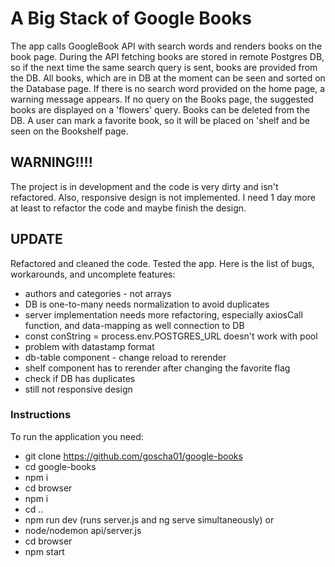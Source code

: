 # A Big Stack of Google Books

The app calls GoogleBook API with search words and renders books on the book page. During the API fetching books are stored in remote Postgres DB, so if the next time the same search query is sent, books are provided from the DB. All books, which are in DB at the moment can be seen and sorted on the Database page. If there is no search word provided on the home page, a warning message appears. If no query on the Books page, the suggested books are displayed on a 'flowers' query. Books can be deleted from the DB. A user can mark a favorite book, so it will be placed on 'shelf and be seen on the Bookshelf page.

## WARNING!!!!

The project is in development and the code is very dirty and isn't refactored. Also, responsive design is not implemented. I need 1 day more at least to refactor the code and maybe finish the design.

## UPDATE 

Refactored and cleaned the code. Tested the app. Here is the list of bugs, workarounds, and uncomplete features: 
- authors and categories - not arrays
- DB is one-to-many needs normalization to avoid duplicates 
- server implementation needs more refactoring, especially axiosCall function, and data-mapping as well connection to DB
- const conString = process.env.POSTGRES_URL   doesn't work with pool
- problem with datastamp format
- db-table component - change reload to rerender 
- shelf component has to rerender after changing the favorite flag
- check if DB has duplicates 
- still not responsive design
### Instructions
To run the application you need:
- git clone https://github.com/goscha01/google-books
- cd google-books
- npm i
- cd browser
- npm i
- cd ..
- npm run dev (runs server.js and ng serve simultaneously)
or
- node/nodemon api/server.js
- cd browser
- npm start


